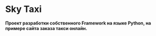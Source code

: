 # Sky Taxi
**Проект разработки собственного Framework на языке Python, на примере сайта заказа такси онлайн.**
